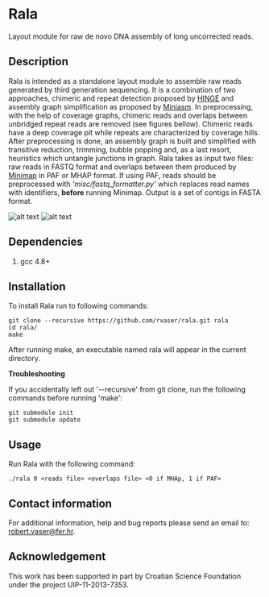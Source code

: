 # Rala
Layout module for raw de novo DNA assembly of long uncorrected reads.

## Description
Rala is intended as a standalone layout module to assemble raw reads generated by third generation sequencing. It is a combination of two approaches, chimeric and repeat detection proposed by [HINGE](https://github.com/HingeAssembler/HINGE) and assembly graph simplification as proposed by [Miniasm](https://github.com/lh3/miniasm). In preprocessing, with the help of coverage graphs, chimeric reads and overlaps between unbridged repeat reads are removed (see figures bellow). Chimeric reads have a deep coverage pit while repeats are characterized by coverage hills. After preprocessing is done, an assembly graph is built and simplified with transitive reduction, trimming, bubble popping and, as a last resort, heuristics which untangle junctions in graph.
Rala takes as input two files: raw reads in FASTQ format and overlaps between them produced by [Minimap](https://github.com/lh3/minimap) in PAF or MHAP format. If using PAF, reads should be preprocessed with *'misc/fastq_formatter.py'* which replaces read names with identifiers, **before** running Minimap.
Output is a set of contigs in FASTA format.

![alt text](http://github.com/rvaser/rala/master/misc/chimeric_read.png)
![alt text](http://github.com/rvaser/rala/master/misc/false_overlap.png)

## Dependencies
1. gcc 4.8+

## Installation
To install Rala run to following commands:

    git clone --recursive https://github.com/rvaser/rala.git rala
    cd rala/
    make

After running make, an executable named rala will appear in the current directory.

**Troubleshooting**

If you accidentally left out '--recursive' from git clone, run the following commands before running 'make':

    git submodule init
    git submodule update

## Usage

Run Rala with the following command:

    ./rala 0 <reads file> <overlaps file> <0 if MHAp, 1 if PAF>

## Contact information

For additional information, help and bug reports please send an email to: robert.vaser@fer.hr.

## Acknowledgement

This work has been supported in part by Croatian Science Foundation under the project UIP-11-2013-7353.
